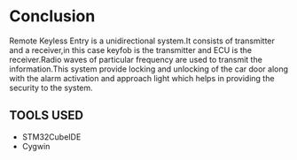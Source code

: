 # Conclusion
Remote Keyless Entry is a unidirectional system.It consists of transmitter and a receiver,in this case keyfob is the transmitter and ECU is the receiver.Radio waves of particular frequency are used to transmit the information.This system provide locking and unlocking of the car door along with the alarm activation and approach light which helps in providing the security to the system.

## TOOLS USED
* STM32CubeIDE
* Cygwin


